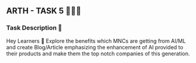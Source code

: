 ## ARTH - TASK 5 👨🏻‍💻

### Task Description 📄

Hey Learners  💫
Explore the benefits which MNCs are getting from AI/ML and
create Blog/Article emphasizing the enhancement of AI provided
to their products and make them the top notch companies of this generation.
